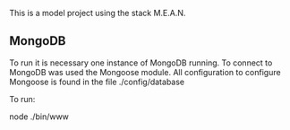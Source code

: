 This is a model project using the stack M.E.A.N.

MongoDB
-------------
To run it is necessary one instance of MongoDB running.
To connect to MongoDB was used the Mongoose module. All configuration to configure Mongoose is found in the file ./config/database

To run:

node ./bin/www